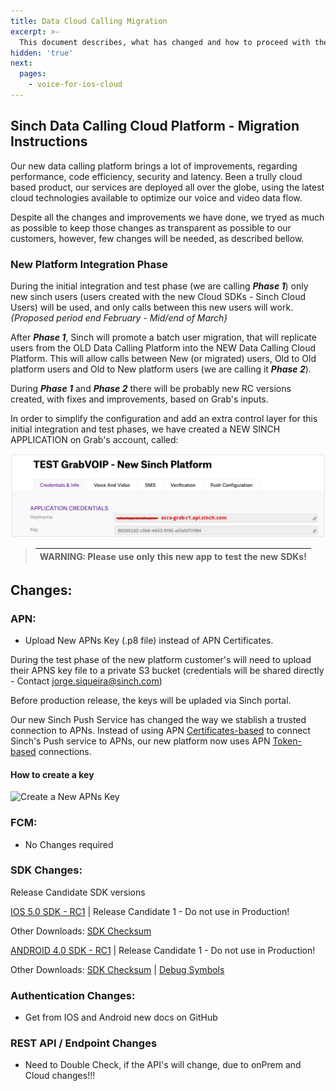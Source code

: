 ```yaml
---
title: Data Cloud Calling Migration
excerpt: >-
  This document describes, what has changed and how to proceed with the initial integartion and tests to the new Data Cloud Calling Platform.
hidden: 'true'
next:
  pages:
    - voice-for-ios-cloud
---
```


## Sinch Data Calling Cloud Platform - Migration Instructions

Our new data calling platform brings a lot of improvements, regarding performance, code efficiency, security and latency. Been a trully cloud based product, our services are deployed all over the globe, using the latest cloud technologies available to optimize our voice and video data flow.

Despite all the changes and improvements we have done, we tryed as much as possible to keep those changes as transparent as possible to our customers, however, few changes will be needed, as described bellow.

### **New Platform Integration Phase**

During the initial integration and test phase (we are calling **_Phase 1_**) only new sinch users (users created with the new Cloud SDKs - Sinch Cloud Users) will be used, and only calls between this new users will work. _{Proposed period end February - Mid/end of March}_

After **_Phase 1_**, Sinch will promote a batch user migration, that will replicate users from the OLD Data Calling Platform into the NEW Data Calling Cloud Platform. This will allow calls between New (or migrated) users, Old to Old platform users and Old to New platform users (we are calling it **_Phase 2_**).

During **_Phase 1_** and **_Phase 2_** there will be probably new RC versions created, with fixes and improvements, based on Grab's inputs.

In order to simplify the configuration and add an extra control layer for this initial integration and test phases, we have created a NEW SINCH APPLICATION on Grab's account, called:

![Grab's Test App](testapp-phase1.png)

> | WARNING: Please use only this new app to test the new SDKs! |
> | ----------------------------------------------------------- |
>

## Changes:

### APN:

- Upload New APNs Key (.p8 file) instead of APN Certificates.

During the test phase of the new platform customer's will need to upload their APNS key file to a private S3 bucket (credentials will be shared directly - Contact jorge.siqueira@sinch.com)

Before production release, the keys will be upladed via Sinch portal.

Our new Sinch Push Service has changed the way we stablish a trusted connection to APNs.
Instead of using APN [Certificates-based](https://developer.apple.com/documentation/usernotifications/setting_up_a_remote_notification_server/establishing_a_certificate-based_connection_to_apns?language=objc) to connect Sinch's Push service to APNs, our new platform now uses APN [Token-based](https://developer.apple.com/documentation/usernotifications/setting_up_a_remote_notification_server/establishing_a_token-based_connection_to_apns?language=objc) connections.

#### How to create a key

![Create a New APNs Key](https://docs-assets.developer.apple.com/published/2e8ab05539/a6b2f82d-acac-462c-8659-274e8f62b41a.png)

### FCM:

- No Changes required

### SDK Changes:

Release Candidate SDK versions

[IOS 5.0 SDK - RC1](https://download.sinch.com/ios/5.0.0/Sinch-iOS-5.0.0-RC1-c44fd98d.tar.bz2)
| Release Candidate 1 - Do not use in Production!

Other Downloads:
[SDK Checksum](https://download.sinch.com/ios/5.0.0/Sinch-iOS-5.0.0-RC1-c44fd98d.tar.bz2)

[ANDROID 4.0 SDK - RC1](https://download.sinch.com/android/4.0.0/sinch-android-rtc-4.0.0_87.zip)
| Release Candidate 1 - Do not use in Production!

Other Downloads:
[SDK Checksum](https://download.sinch.com/android/4.0.0/sinch-android-rtc-4.0.0_87.SHA256SUMS) |
[Debug Symbols](https://download.sinch.com/android/4.0.0/sinch-android-rtc-4.0.0-87_debug-symbols.zip)

### Authentication Changes:

- Get from IOS and Android new docs on GitHub

### REST API / Endpoint Changes

- Need to Double Check, if the API's will change, due to onPrem and Cloud changes!!!
